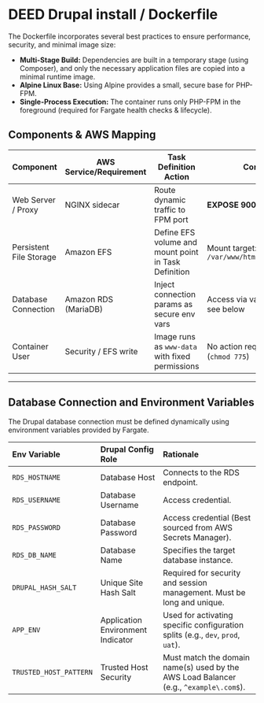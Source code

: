# DEED Drupal install / Dockerfile

The Dockerfile incorporates several best practices to ensure performance, security, and minimal image size:

- **Multi-Stage Build:** Dependencies are built in a temporary stage (using Composer), and only the necessary application files are copied into a minimal runtime image.
- **Alpine Linux Base:** Using Alpine provides a small, secure base for PHP-FPM.
- **Single-Process Execution:** The container runs only PHP-FPM in the foreground (required for Fargate health checks & lifecycle).

## Components & AWS Mapping

| Component               | AWS Service/Requirement | Task Definition Action                                | Container Path/Port                                   |
|-------------------------|-------------------------|--------------------------------------------------------|-------------------------------------------------------|
| Web Server / Proxy      | NGINX sidecar    | Route dynamic traffic to FPM port                      | **EXPOSE 9000** (PHP-FPM listener)                    |
| Persistent File Storage | Amazon EFS              | Define EFS volume and mount point in Task Definition   | Mount target: `/var/www/html/web/sites/default/files` |
| Database Connection     | Amazon RDS (MariaDB)    | Inject connection params as secure env vars            | Access via vars (e.g., `RDS_HOSTNAME`) – see below    |
| Container User          | Security / EFS write    | Image runs as `www-data` with fixed permissions        | No action required; baked into image (`chmod 775`)    |

---

## Database Connection and Environment Variables

The Drupal database connection must be defined dynamically using environment variables provided by Fargate.

| Env Variable           | Drupal Config Role | Rationale                                                                                                            |
|:-----------------------| :--- |:---------------------------------------------------------------------------------------------------------------------|
| `RDS_HOSTNAME`         | Database Host | Connects to the RDS endpoint.                                                                                        |
| `RDS_USERNAME`         | Database Username | Access credential.                                                                                                   |
| `RDS_PASSWORD`         | Database Password | Access credential (Best sourced from AWS Secrets Manager).                                                           |
| `RDS_DB_NAME`          | Database Name | Specifies the target database instance.                                                                              |
| `DRUPAL_HASH_SALT`     | Unique Site Hash Salt | Required for security and session management. Must be long and unique.                                 |
| `APP_ENV`              | Application Environment Indicator | Used for activating specific configuration splits (e.g., `dev`, `prod`, `uat`).                             |
| `TRUSTED_HOST_PATTERN` | Trusted Host Security |  Must match the domain name(s) used by the AWS Load Balancer (e.g., `^example\.com$`). |
